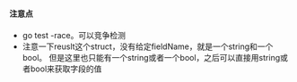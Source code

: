 ###

#### 注意点
 - go test -race。可以竞争检测
 - 注意一下reuslt这个struct，没有给定fieldName，就是一个string和一个bool。
 但是这里也只能有一个string或者一个bool，之后可以直接用string或者bool来获取字段的值